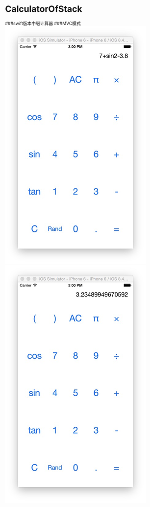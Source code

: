 # CalculatorOfStack
###swift版本中缀计算器
###MVC模式
![](https://github.com/zmcadam/CalculatorOfStack/blob/master/1.png)
![](https://github.com/zmcadam/CalculatorOfStack/blob/master/2.png)
